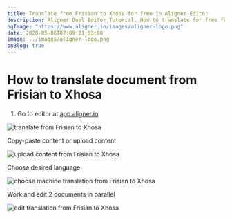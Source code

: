 ```yaml
---
title: Translate from Frisian to Xhosa for free in Aligner Editor
description: Aligner Dual Editor Tutorial. How to translate for free from Frisian to Xhosa. Aligner is multilingual document management platform. 
ogImage: "https://www.aligner.io/images/aligner-logo.png"
date: 2020-05-06T07:09:21+03:00
image: ../images/aligner-logo.png
onBlog: true
---
```


# How to translate document from Frisian to Xhosa

1. Go to editor at [app.aligner.io](https://app.aligner.io "Aligner App web page")

![translate from Frisian to Xhosa](../aligner-blank-editor.png "translate from Frisian to Xhosa")

Copy-paste content or upload content

![upload content from Frisian to Xhosa](../aligner-uploaded-document.png "upload content from Frisian to Xhosa")

Choose desired language

![choose machine translation from Frisian to Xhosa](../aligner-language-dropdown.png "choose machine translation from Frisian to Xhosa")

Work and edit 2 documents in parallel

![edit translation from Frisian to Xhosa](../aligner-double-sitded-editor.png "edit translation from Frisian to Xhosa")

